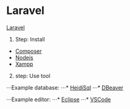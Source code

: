 # Laravel

[Laravel](https://laravel.com)

1. Step: Install

* [Composer](https://getcomposer.org/download/)
* [Nodejs](https://nodejs.org/en/)
* [Xampp](https://www.apachefriends.org/de/index.html)

2. step: Use tool
 
⋅⋅⋅Example database:
⋅⋅⋅* [HeidiSql](https://www.heidisql.com/)
⋅⋅⋅* [DBeaver](https://dbeaver.io/)

⋅⋅⋅Example editor:
⋅⋅⋅* [Eclipse](https://www.eclipse.org/pdt/)
⋅⋅⋅* [VSCode](https://code.visualstudio.com/)


